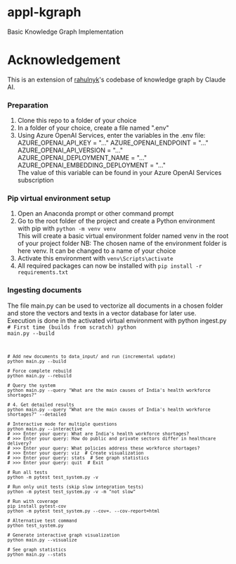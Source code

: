 # appl-kgraph
Basic Knowledge Graph Implementation

# Acknowledgement
This is an extension of [rahulnyk](https://github.com/rahulnyk/knowledge_graph/tree/main)'s codebase of knowledge graph by Claude AI.


### Preparation
1. Clone this repo to a folder of your choice
2. In a folder of your choice, create a file named ".env"
3. Using Azure OpenAI Services, enter the variables in the .env file:
    AZURE_OPENAI_API_KEY = "..."
    AZURE_OPENAI_ENDPOINT = "..."
    AZURE_OPENAI_API_VERSION = "..."
    AZURE_OPENAI_DEPLOYMENT_NAME = "..."
    AZURE_OPENAI_EMBEDDING_DEPLOYMENT = "..."<br>
The value of this variable can be found in your Azure OpenAI Services subscription

### Pip virtual environment setup
1. Open an Anaconda prompt or other command prompt
2. Go to the root folder of the project and create a Python environment with pip with <code>python -m venv venv</code><br>
This will create a basic virtual environment folder named venv in the root of your project folder
NB: The chosen name of the environment folder is here venv. It can be changed to a name of your choice
3. Activate this environment with <code>venv\Scripts\activate</code>
4. All required packages can now be installed with <code>pip install -r requirements.txt</code>

### Ingesting documents
The file main.py can be used to vectorize all documents in a chosen folder and store the vectors and texts in a vector database for later use.<br>
Execution is done in the activated virtual environment with python ingest.py
<code>
    # First time (builds from scratch)
    python main.py --build
    
    # Add new documents to data_input/ and run (incremental update)
    python main.py --build
    
    # Force complete rebuild
    python main.py --rebuild
    
    # Query the system
    python main.py --query "What are the main causes of India's health workforce shortages?"

    # 4. Get detailed results
    python main.py --query "What are the main causes of India's health workforce shortages?" --detailed

    # Interactive mode for multiple questions
    python main.py --interactive
    # >>> Enter your query: What are India's health workforce shortages?
    # >>> Enter your query: How do public and private sectors differ in healthcare delivery?
    # >>> Enter your query: What policies address these workforce shortages?
    # >>> Enter your query: viz  # Create visualization
    # >>> Enter your query: stats  # See graph statistics
    # >>> Enter your query: quit  # Exit

    # Run all tests
    python -m pytest test_system.py -v
    
    # Run only unit tests (skip slow integration tests)
    python -m pytest test_system.py -v -m "not slow"
    
    # Run with coverage
    pip install pytest-cov
    python -m pytest test_system.py --cov=. --cov-report=html

    # Alternative test command
    python test_system.py

    # Generate interactive graph visualization
    python main.py --visualize

    # See graph statistics
    python main.py --stats

</code>

